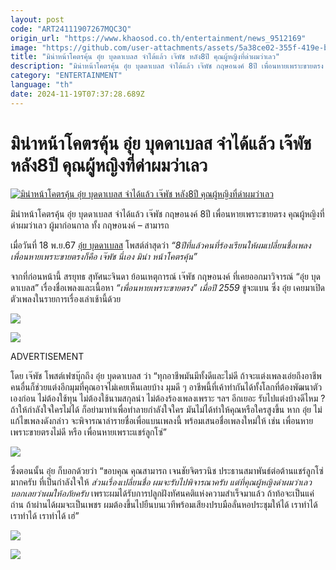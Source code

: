```yaml
---
layout: post
code: "ART24111907267MQC3Q"
origin_url: "https://www.khaosod.co.th/entertainment/news_9512169"
image: "https://github.com/user-attachments/assets/5a38ce02-355f-419e-bf5a-952f56f13aca"
title: "มิน่าหน้าโคตรคุ้น อุ๋ย บุดดาเบลส จำได้แล้ว เจ๊พัช หลัง8ปี คุณผู้หญิงที่ด่าผมว่าเลว"
description: "มิน่าหน้าโคตรคุ้น อุ๋ย บุดดาเบลส จำได้แล้ว เจ๊พัช กฤษอนงค์ 8ปี เพื่อนหายเพราะขายตรง คุณผู้หญิงที่ด่าผมว่าเลว ผู้มาก่อนกาล ทั้ง กฤษอนงค์ - สามารถ"
category: "ENTERTAINMENT"
language: "th"
date: 2024-11-19T07:37:28.689Z
---
```


# มิน่าหน้าโคตรคุ้น อุ๋ย บุดดาเบลส จำได้แล้ว เจ๊พัช หลัง8ปี คุณผู้หญิงที่ด่าผมว่าเลว

[![มิน่าหน้าโคตรคุ้น อุ๋ย บุดดาเบลส จำได้แล้ว เจ๊พัช หลัง8ปี คุณผู้หญิงที่ด่าผมว่าเลว](https://www.khaosod.co.th/wpapp/uploads/2024/11/ouijpach1911679998.jpg "มิน่าหน้าโคตรคุ้น อุ๋ย บุดดาเบลส จำได้แล้ว เจ๊พัช หลัง8ปี คุณผู้หญิงที่ด่าผมว่าเลว")](https://www.khaosod.co.th/wpapp/uploads/2024/11/ouijpach1911679998.jpg)

มิน่าหน้าโคตรคุ้น อุ๋ย บุดดาเบลส จำได้แล้ว เจ๊พัช กฤษอนงค์ 8ปี เพื่อนหายเพราะขายตรง คุณผู้หญิงที่ด่าผมว่าเลว ผู้มาก่อนกาล ทั้ง กฤษอนงค์ – สามารถ

เมื่อวันที่ 18 พ.ย.67 [อุ๋ย บุดดาเบลส](https://www.facebook.com/ouibuddhabless) โพสต์ล่าสุดว่า _“8ปีที่แล้วคนที่ร้องเรียนให้ผมเปลี่ยนชื่อเพลงเพื่อนหายเพราะขายตรงก็คือ เจ๊พัช นี่เอง มิน่า หน้าโคตรคุ้น”_

จากที่ก่อนหน้านี้ สรยุทธ สุทัศนะจินดา ย้อนเหตุการณ์ เจ๊พัช กฤษอนงค์ ที่เคยออกมาวิจารณ์ “อุ๋ย บุดดาเบลส” เรื่องชื่อเพลงและเนื้อหา _“เพื่อนหายเพราะขายตรง” เมื่อปี 2559_ ขู่จะแบน ซึ่ง อุ๋ย เคยมาเปิดตัวเพลงในรายการเรื่องเล่าเช้านี้ด้วย

[![](https://www.khaosod.co.th/wpapp/uploads/2024/11/ouijpach19116712.jpg)](https://www.khaosod.co.th/wpapp/uploads/2024/11/ouijpach19116712.jpg)

[![](https://www.khaosod.co.th/wpapp/uploads/2024/11/ouijpach1911672.jpg)](https://www.khaosod.co.th/wpapp/uploads/2024/11/ouijpach1911672.jpg)

ADVERTISEMENT

โดย เจ๊พัช โพสต์เฟซบุ๊กถึง อุ๋ย บุดดาเบลส ว่า “ทุกอาชีพมันมีทั้งดีและไม่ดี ถ้าจะแต่งเพลงเอ่ยถึงอาชีพคนอื่นก็ช่วยแต่งอีกมุมที่คุณอาจไม่เคยเห็นเลยบ้าง มุมดี ๆ อาชีพนี้ที่เค้าทำกันได้ทั้งโลกที่ต้องพัฒนาตัวเองก่อน ไม่ต้องใช้ทุน ไม่ต้องใช้นามสกุลนำ ไม่ต้องร้องเพลงเพราะ ฯลฯ อีกเยอะ รับไปแต่งบ้างดีไหม ? ถ้าให้กำลังใจใครไม่ได้ ก็อย่ามาทำเพื่อทำลายกำลังใจใคร มันไม่ได้ทำให้คุณหรือใครสูงขึ้น หาก อุ๋ย ไม่แก้ไขเพลงดังกล่าว จะพิจารณาล่ารายชื่อเพื่อแบนเพลงนี้ พร้อมเสนอชื่อเพลงใหม่ให้ เช่น เพื่อนหายเพราะขายตรงไม่ดี หรือ เพื่อนหายเพราะแชร์ลูกโซ่”

[![](https://www.khaosod.co.th/wpapp/uploads/2024/11/ouijpach1911674.jpg)](https://www.khaosod.co.th/wpapp/uploads/2024/11/ouijpach1911674.jpg)

ซึ่งตอนนั้น อุ๋ย ก็บอกด้วยว่า “ขอบคุณ คุณสามารถ เจนชัยจิตรวนิช ประธานสมาพันธ์ต่อต้านแชร์ลูกโซ่ มากครับ ที่เป็นกำลังใจให้ _ส่วนเรื่องเปลี่ยนชื่อ ผมจะรับไปพิจารณาครับ แต่ที่คุณผู้หญิงด่าผมว่าเลว บอกเลยว่าผมให้อภัยครับ_ เพราะผมได้รับการปลูกฝังทัศนคติแห่งความสำเร็จมาแล้ว ถ้าท้อจะเป็นแค่ถ่าน ถ้าผ่านได้ผมจะเป็นเพชร ผมต้องขึ้นไปยืนบนเวทีพร้อมเสียงปรบมือลั่นหอประชุมให้ได้ เราทำได้ เราทำได้ เราทำได้ เฮ่”

[![](https://www.khaosod.co.th/wpapp/uploads/2024/11/ouijpach1911674.jpg)](https://www.khaosod.co.th/wpapp/uploads/2024/11/ouijpach1911674.jpg)

[![](https://www.khaosod.co.th/wpapp/uploads/2024/11/ouijpach19116711.jpg)](https://www.khaosod.co.th/wpapp/uploads/2024/11/ouijpach19116711.jpg)